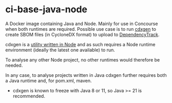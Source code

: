 # ci-base-java-node

A Docker image containing Java and Node. Mainly for use in Concourse when both runtimes are required. 
Possible use case is to run [cdxgen](https://github.com/CycloneDX/cdxgen) to create SBOM files (in CycloneDX format) to upload to [DependencyTrack](https://dependencytrack.org/).

cdxgen is a [utility written in Node](https://www.npmjs.com/package/@cyclonedx/cdxgen) and as such requires a Node runtime environment 
(ideally the latest one available) to run. 

To analyse any other Node project, no other runtimes would therefore be needed. 

In any case, to analyse projects written in Java cdxgen further requires both a Java runtime and, for pom.xml, maven.

 - cdxgen is known to freeze with Java 8 or 11, so Java >= 21 is recommended.
